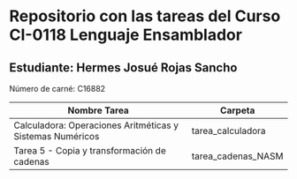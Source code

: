 # Repositorio con las tareas del Curso CI-0118 Lenguaje Ensamblador

## Estudiante: Hermes Josué Rojas Sancho

Número de carné: C16882

| **Nombre Tarea**                                                | **Carpeta**       |
|-----------------------------------------------------------------|-------------------|
| Calculadora: Operaciones Aritméticas y Sistemas Numéricos       | tarea_calculadora |
| Tarea 5 - Copia y transformación de cadenas                     | tarea_cadenas_NASM|
